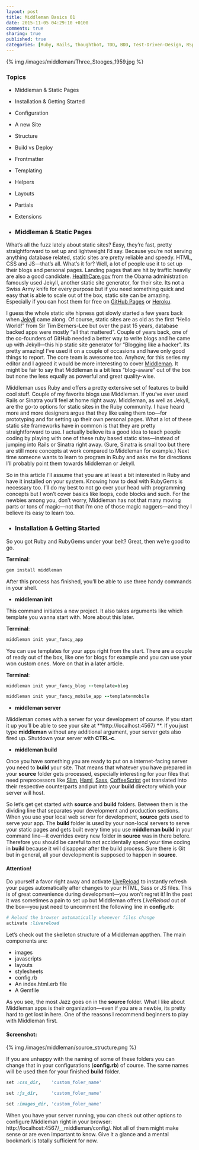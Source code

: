 ```yaml
---
layout: post
title: Middleman Basics 01
date: 2015-11-05 04:29:10 +0100
comments: true
sharing: true
published: true 
categories: [Ruby, Rails, thoughtbot, TDD, BDD, Test-Driven-Design, RSpec, Factory Girl]
---
```


{% img /images/middleman/Three_Stooges_1959.jpg %}

### Topics

+ Middleman & Static Pages
+ Installation & Getting Started
+ Configuration
+ A new Site
+ Structure
+ Build vs Deploy
+ Frontmatter
+ Templating
+ Helpers
+ Layouts
+ Partials
+ Extensions

+ ### Middleman & Static Pages

What’s all the fuzz lately about static sites? Easy, they’re fast, pretty straightforward to set up and lightweight I’d say. Because you’re not serving anything database related, static sites are pretty reliable and speedy. HTML, CSS and JS—that’s all. What’s it for? Well, a lot of people use it to set up their blogs and personal pages. Landing pages that are hit by traffic heavily are also a good candidate. [HealthCare.gov](https://www.healthcare.gov/) from the Obama administration famously used Jekyll, another static site generator, for their site. Its not a Swiss Army knife for every purpose but if you need something quick and easy that is able to scale out of the box, static site can be amazing. Especially if you can host them for free on [GitHub Pages](https://pages.github.com/) or [Heroku](https://www.heroku.com/). 

I guess the whole static site hipness got slowly started a few years back when [Jekyll](http://jekyllrb.com/) came along. Of course, static sites are as old as the first “Hello World!” from Sir Tim Berners-Lee but over the past 15 years, database backed apps were mostly “all that mattered”. Couple of years back, one of the co-founders of GitHub needed a better way to write blogs and he came up with Jekyll—this hip static site generator for “Blogging like a hacker”. Its pretty amazing! I’ve used it on a couple of occasions and have only good things to report. The core team is awesome too. Anyhow, for this series my editor and I agreed it would be more interesting to cover [Middleman](https://middlemanapp.com/). It might be fair to say that Middleman is a bit less “blog-aware” out of the box but none the less equally as powerful and great quality-wise.

Middleman uses Ruby and offers a pretty extensive set of features to build cool stuff. Couple of my favorite blogs use Middleman. If you’ve ever used Rails or Sinatra you’ll feel at home right away. Middleman, as well as Jekyll, are the go-to options for static sites in the Ruby community. I have heard more and more designers argue that they like using them too—for prototyping and for setting up their own personal pages. What a lot of these static site frameworks have in common is that they are pretty straightforward to use. I actually believe its a good idea to teach people coding by playing with one of these ruby based static sites—instead of jumping into Rails or Sinatra right away. (Sure, Sinatra is small too but there are still more concepts at work compared to Middleman for example.) Next time someone wants to learn to program in Ruby and asks me for directions I’ll probably point them towards Middleman or Jekyll.

So in this article I’ll assume that you are at least a bit interested in Ruby and have it installed on your system. Knowing how to deal with RubyGems is necessary too. I’ll do my best to not go over your head with programming concepts but I won’t cover basics like loops, code blocks and such. For the newbies among you, don’t worry, Middleman has not that many moving parts or tons of magic—not that I’m one of those magic naggers—and they I believe its easy to learn too. 

+ ### Installation & Getting Started

So you got Ruby and RubyGems under your belt? Great, then we’re good to go.

**Terminal**:

``` ruby
gem install middleman
```

After this process has finished, you’ll be able to use three handy commands in your shell.

+ **middleman init**

This command initiates a new project. It also takes arguments like which template you wanna start with. More about this later.

**Terminal**:

``` ruby
middleman init your_fancy_app
```

You can use templates for your apps right from the start. There are a couple of ready out of the box, like one for blogs for example and you can use your won custom ones. More on that in a later article.  

**Terminal**:

``` ruby 
middleman init your_fancy_blog --template=blog
```

``` ruby
middleman init your_fancy_mobile_app --template=mobile
```

+ **middleman server**

Middleman comes with a server for your development of course. If you start it up you’ll be able to see your site at **http://localhost:4567/ **. If you just type **middleman** without any additional argument, your server gets also fired up. Shutdown your server with **CTRL-c**.

+ **middleman build**

Once you have something you are ready to put on a internet-facing server you need to **build** your site. That means that whatever you have prepared in your **source** folder gets processed, especially interesting for your files that need preprocessors like [Slim](http://slim-lang.com/about.html), [Haml](http://haml.info/), [Sass](http://sass-lang.com/), [CoffeeScript](http://coffeescript.org/) get translated into their respective counterparts and put into your **build** directory which your server will host.

So let’s get get started with **source** and **build** folders. Between them is the dividing line that separates your development and production sections. When you use your local web server for development, **source** gets used to serve your app. The **build** folder is used by your non-local servers to serve your static pages and gets built every time you use **middleman build** in your command line—it overrides every new folder in **source** was in there before. Therefore you should be careful to not accidentally spend your time coding in **build** because it will disappear after the build process. Sure there is Git but in general, all your development is supposed to happen in **source**.

#### Attention!

Do yourself a favor right away and activate [LiveReload](http://livereload.com/) to instantly refresh your pages automatically after changes to your HTML, Sass or JS files. This is of great convenience during development—you won’t regret it! In the past it was sometimes a pain to set up but Middleman offers *LiveReload* out of the box—you just need to uncomment the following line in **config.rb**:

``` ruby
# Reload the browser automatically whenever files change
activate :livereload
```

Let’s check out the skelleton structure of a Middleman appthen. The main components are:

+ images
+ javascripts
+ layouts
+ stylesheets
+ config.rb
+ An index.html.erb file
+ A Gemfile

As you see, the most Jazz goes on in the **source** folder. What I like about Middleman apps is their organization—even if you are a newbie, its pretty hard to get lost in here. One of the reasons I recommend beginners to play with Middleman first. 

#### Screenshot:

{% img /images/middleman/source_structure.png %}

If you are unhappy with the naming of some of these folders you can change that in your configurations (**config.rb**) of course. The same names will be used then for your finished **build** folder. 

``` ruby
set :css_dir,    'custom_foler_name'

set :js_dir,     'custom_foler_name'

set :images_dir, 'custom_foler_name'
``` 

When you have your server running, you can check out other options to configure Middleman right in your browser: http://localhost:4567/__middleman/config/. Not all of them might make sense or are even important to know. Give it a glance and a mental bookmark is totally sufficient for now.
